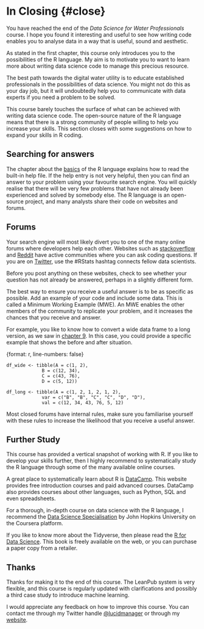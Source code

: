 # In Closing {#close}
You have reached the end of the *Data Science for Water Professionals* course. I hope you found it interesting and useful to see how writing code enables you to analyse data in a way that is useful, sound and aesthetic.

As stated in the first chapter, this course only introduces you to the possibilities of the R language. My aim is to motivate you to want to learn more about writing data science code to manage this precious resource.

The best path towards the digital water utility is to educate established professionals in the possibilities of data science. You might not do this as your day job, but it will undoubtedly help you to communicate with data experts if you need a problem to be solved.

This course barely touches the surface of what can be achieved with writing data science code. The open-source nature of the R language means that there is a strong community of people willing to help you increase your skills. This section closes with some suggestions on how to expand your skills in R coding.

## Searching for answers
The chapter about the [basics](#basics) of the R language explains how to read the built-in help file. If the help entry is not very helpful, then you can find an answer to your problem using your favourite search engine. You will quickly realise that there will be very few problems that have not already been experienced and solved by somebody else. The R language is an open-source project, and many analysts share their code on websites and forums.

## Forums
Your search engine will most likely divert you to one of the many online forums where developers help each other. Websites such as [stackoverflow](https://stackoverflow.com/questions/tagged/r) and [Reddit](https://www.reddit.com/r/rstats/) have active communities where you can ask coding questions. If you are on [Twitter](https://twitter.com/search?q=%23rstats), use the #RStats hashtag connects fellow data scientists.

Before you post anything on these websites, check to see whether your question has not already be answered, perhaps in a slightly different form.

The best way to ensure you receive a useful answer is to be as specific as possible. Add an example of your code and include some data. This is called a Minimum Working Example (MWE).  An MWE enables the other members of the community to replicate your problem, and it increases the chances that you receive and answer.

For example, you like to know how to convert a wide data frame to a long version, as we saw in [chapter 9](#manipulation). In this case, you could provide a specific example that shows the before and after situation. 

{format: r, line-numbers: false}
```
df_wide <- tibble(A = c(1, 2),
             B = c(12, 34),
             C = c(43, 76),
             D = c(5, 12))

df_long <- tibble(A = c(1, 2, 1, 2, 1, 2),
             var = c("B", "B", "C", "C", "D", "D"),
			 val = c(12, 34, 43, 76, 5, 12)
```

Most closed forums have internal rules, make sure you familiarise yourself with these rules to increase the likelihood that you receive a useful answer. 

## Further Study
This course has provided a vertical snapshot of working with R. If you like to develop your skills further, then I highly recommend to systematically study the R language through some of the many available online courses.

A great place to systematically learn about R is [DataCamp](https://www.datacamp.com/). This website provides free introduction courses and paid advanced courses. DataCamp also provides courses about other languages, such as Python, SQL and even spreadsheets. 

For a thorough, in-depth course on data science with the R language, I recommend the [Data Science Specialisation](https://www.coursera.org/specializations/jhu-data-science) by John Hopkins University on the Coursera platform.

If you like to know more about the Tidyverse, then please read the [R for Data Science](https://r4ds.had.co.nz/). This book is freely available on the web, or you can purchase a paper copy from a retailer.

## Thanks
Thanks for making it to the end of this course. The LeanPub system is very flexible, and this course is regularly updated with clarifications and possibly a third case study to introduce machine learning.

I would appreciate any feedback on how to improve this course. You can contact me through my Twitter handle [@lucidmanager](https://twitter.com/lucidmanager) or through my [website](https://lucidmanager.org/).
